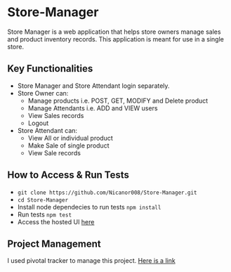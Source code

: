 # Store-Manager
Store Manager is a web application that helps store owners manage sales and product inventory records. This application is meant for use in a single store.

## Key Functionalities
* Store Manager and Store Attendant login separately.
* Store Owner can:
  - Manage products i.e. POST, GET, MODIFY and Delete product
  - Manage Attendants i.e. ADD and VIEW users
  - View Sales records
  - Logout
* Store Attendant can:
  - View All or individual product
  - Make Sale of single product
  - View Sale records

## How to Access & Run Tests
* `git clone https://github.com/Nicanor008/Store-Manager.git`
* `cd Store-Manager`
* Install node dependecies to run tests `npm install`
* Run tests `npm test`
* Access the hosted UI [here](https://nicanor008.github.io/Store-Manager/UI/index.html)

## Project Management
I used pivotal tracker to manage this project. [Here is a link](https://www.pivotaltracker.com/n/projects/2202865)
